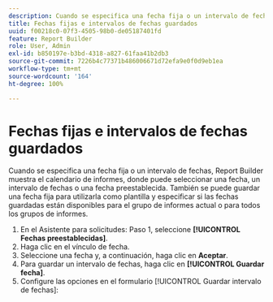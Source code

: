 ```yaml
---
description: Cuando se especifica una fecha fija o un intervalo de fechas, Report Builder muestra el calendario de informes, donde puede seleccionar una fecha, un intervalo de fechas o una fecha preestablecida. También se puede guardar una fecha fija para utilizarla como plantilla y especificar si las fechas guardadas están disponibles para el grupo de informes actual o para todos los grupos de informes.
title: Fechas fijas e intervalos de fechas guardados
uuid: f00218c0-07f3-4505-98b0-de05187401fd
feature: Report Builder
role: User, Admin
exl-id: b850197e-b3bd-4318-a827-61faa41b2db3
source-git-commit: 7226b4c77371b486006671d72efa9e0f0d9eb1ea
workflow-type: tm+mt
source-wordcount: '164'
ht-degree: 100%

---
```


# Fechas fijas e intervalos de fechas guardados

Cuando se especifica una fecha fija o un intervalo de fechas, Report Builder muestra el calendario de informes, donde puede seleccionar una fecha, un intervalo de fechas o una fecha preestablecida. También se puede guardar una fecha fija para utilizarla como plantilla y especificar si las fechas guardadas están disponibles para el grupo de informes actual o para todos los grupos de informes.

1. En el Asistente para solicitudes: Paso 1, seleccione **[!UICONTROL Fechas preestablecidas]**.
1. Haga clic en el vínculo de fecha.
1. Seleccione una fecha y, a continuación, haga clic en **Aceptar**.
1. Para guardar un intervalo de fechas, haga clic en **[!UICONTROL Guardar fecha]**.
1. Configure las opciones en el formulario [!UICONTROL Guardar intervalo de fechas]:
